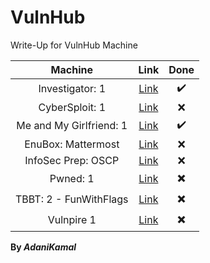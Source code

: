 # VulnHub

Write-Up for VulnHub Machine

|        Machine          |                             Link                                  |       Done        |
| :---------------------: |:-----------------------------------------------------------------:|:-----------------:|
| Investigator: 1         | [Link](https://www.vulnhub.com/entry/investigator-1,504/#)        | :heavy_check_mark:|
| CyberSploit: 1          | [Link](https://www.vulnhub.com/entry/cybersploit-1,506/)          | :x:|
| Me and My Girlfriend: 1 | [Link](https://www.vulnhub.com/entry/me-and-my-girlfriend-1,409/) | :heavy_check_mark:|
| EnuBox: Mattermost      | [Link](https://www.vulnhub.com/entry/enubox-mattermost,414/)      | :x:|
| InfoSec Prep: OSCP      | [Link](https://www.vulnhub.com/entry/infosec-prep-oscp,508/)      | :x:|
| Pwned: 1                | [Link](https://www.vulnhub.com/entry/pwned-1,507/)                | :heavy_multiplication_x:|
| TBBT: 2 - FunWithFlags  | [Link](https://www.vulnhub.com/entry/tbbt-2-funwithflags,461/)    | :heavy_multiplication_x:|
| Vulnpire 1              | [Link](https://www.vulnhub.com/entry/vulnpire-1,441/)             | :heavy_multiplication_x:|


**By _AdaniKamal_**
